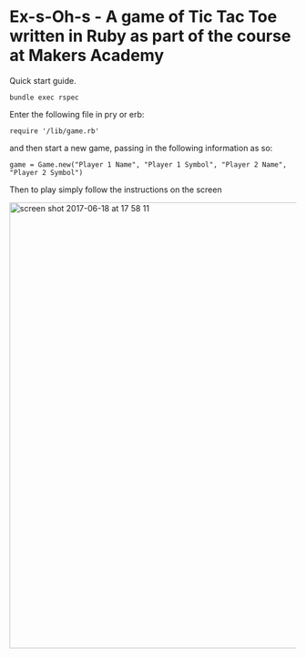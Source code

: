 # Ex-s-Oh-s - A game of Tic Tac Toe written in Ruby as part of the course at Makers Academy 

Quick start guide.

```
bundle exec rspec
```

Enter the following file in pry or erb:

```
require '/lib/game.rb'
```
and then start a new game, passing in the following information as so:

```
game = Game.new("Player 1 Name", "Player 1 Symbol", "Player 2 Name", "Player 2 Symbol")
```

Then to play simply follow the instructions on the screen

<img width="783" alt="screen shot 2017-06-18 at 17 58 11" src="https://user-images.githubusercontent.com/26028408/27262501-d48d3c5c-544f-11e7-9c60-e431d394b531.png">

